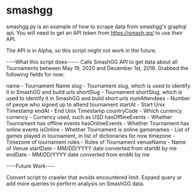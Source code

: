 # smashgg
smashgg.py is an example of how to scrape data from smashgg's graphql api. You will need to get an API token from https://smash.gg/ to use their API.

The API is in Alpha, so this script might not work in the future.

----What this script does-----
Calls SmashGG API to get data about all Tournaments between May 19, 2020 and December 1st, 2018. Grabbed the following fields for now:


name - Tournament Name
slug - Tournament slug, which is used to identify it in SmashGG and build urls
shortSlug - Tournament shortSlug, which is used to identify it in SmashGG and build short urls
numAttendees - Number of peope who signed up to attend tournament
startAt - Start Unix Timestamp
endAt - End Unix Timestamp
countryCode - Which currency
currency - Currency used, such as USD
hasOfflineEvents - Whether Tournament has offline events
hasOnlineEvents - Whether Tournament has online events
isOnline - Whether Tournament is online
gamenames - List of games played in tournament, in list of dictionaries for now
timezone - Timezone of tournament
rules - Rules of Tournament
venueName - Name of Venue
startDate - MM/DD/YYYY date converted from startAt by me
endDate - MM/DD/YYYY date converted from endAt by me

----Future Work----

Convert script to crawler that avoids encountered limit.
Expand query or add more queries to perform analysis on SmashGG data.
